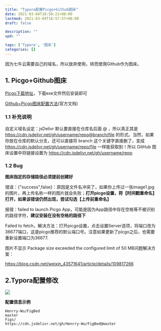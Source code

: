 ```yaml
---
title: "Typora配置Picgo+Github图床"
date: 2021-03-04T18:58:21+08:00
lastmod: 2021-03-04T18:57:57+08:00
draft: false

description: ""
upd: ""

tags: ['Typora', '图床']
categories: []
---
```


因为七牛云需要自己的域名，所以放弃使用，转而使用Github作为图床。

## 1. Picgo+Github图床

[Picgo下载地址](https://github.com/Molunerfinn/PicGo/releases)，下载exe文件然后安装即可

[Github+Picgo图床配置方法](https://picgo.github.io/PicGo-Doc/zh/guide/config.html#github图床)(官方文档)

### 1.1 补充说明

自定义域名设定：jsDelivr     默认要直接在仓库名后面 @ ，所以真正其是 https://cdn.jsdelivr.net/gh/username/repo@branch/file 的形式。当然，如果你放在仓库的默认分支，还可以直接将 branch 这个关键字直接删了，变成 https://cdn.jsdelivr.net/gh/username/repo/file 一样能获取到！所以 GitHub 图床设置中将链接设置为 https://cdn.jsdelivr.net/gh/username/repo 

### 1.2 Bug

**图床指定的存储路径必须提前创建好**

错误：{"success",false}：原因是文件名冲突了，如果你上传过一张image1.jpg的图片，再上传名称一样的图片就会失败；**打开picgo设置，将【时间戳重命名】打开，如果该错误仍然出现，尝试勾选【上传前重命名】**

报错：failed  to launch Picgo App，可能是因为App路径中存在空格等不被识别的路径字符，**建议安装在没有空格的路径下**

Failed to fetch，解决方法：打开picgo设置，点击设置Server选项，将端口改为36677端口，这是picgo推荐的默认端口号。注意如果更新了picgo之后，也需要重新设置端口为36677.

 图片不显示 Package size exceeded the configured limit of 50 MB问题解决方案：

https://blog.csdn.net/weixin_43571641/article/details/109817266

## 2.Typora配置修改

![](https://cdn.jsdelivr.net/gh/henrywu97/FigBed/Figs/20210303191458.png)

**配置信息示例**

```
Henrry-Wu/FigBed
master
Figs/
https://cdn.jsdelivr.net/gh/Henrry-Wu/FigBed@master
```

